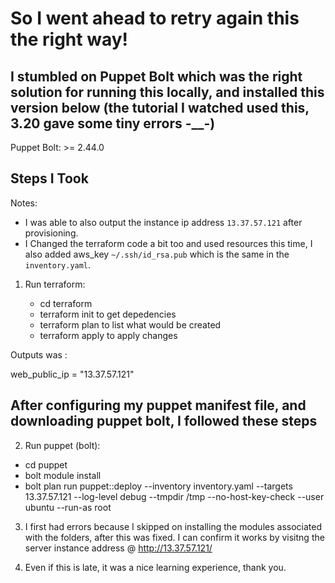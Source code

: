# So I went ahead to retry again this the right way!

## I stumbled on Puppet Bolt which was the right solution for running this locally, and installed this version below (the tutorial I watched used this, 3.20 gave some tiny errors -__-)
Puppet Bolt: >= 2.44.0

## Steps I Took

 Notes:
 
   - I was able to also output the instance ip address `13.37.57.121` after provisioning.
   - I Changed the terraform code a bit too and used resources this time, I also added aws_key `~/.ssh/id_rsa.pub` which is the same in the `inventory.yaml`.

1. Run terraform:


    - cd terraform
    -  terraform init to get depedencies
    - terraform plan to list what would be created
    - terraform apply to apply changes


Outputs was :

web_public_ip = "13.37.57.121"

## After configuring my puppet manifest file, and downloading puppet bolt, I followed these steps
2. Run puppet (bolt):

- cd puppet
- bolt module install
- bolt plan run puppet::deploy --inventory inventory.yaml --targets 13.37.57.121 --log-level debug --tmpdir /tmp --no-host-key-check --user ubuntu --run-as root


3. I first had errors because I skipped on installing the modules associated with the folders, after this was fixed. I can confirm it works by visitng the server instance address @ http://13.37.57.121/

4. Even if this is late, it was a nice learning experience, thank you.
